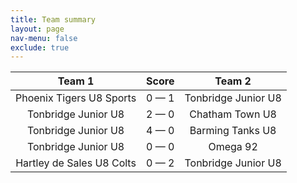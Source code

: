 ```yaml
---
title: Team summary
layout: page
nav-menu: false
exclude: true
---
```




|          Team 1           |    Score    |       Team 2        |
|:-------------------------:|:-----------:|:-------------------:|
| Phoenix Tigers U8 Sports  | 0 &mdash; 1 | Tonbridge Junior U8 |
|    Tonbridge Junior U8    | 2 &mdash; 0 |   Chatham Town U8   |
|    Tonbridge Junior U8    | 4 &mdash; 0 |  Barming Tanks U8   |
|    Tonbridge Junior U8    | 0 &mdash; 0 |      Omega 92       |
| Hartley de Sales U8 Colts | 0 &mdash; 2 | Tonbridge Junior U8 |

 <br /><br /><br />